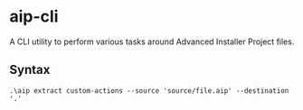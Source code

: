 # aip-cli

A CLI utility to perform various tasks around Advanced Installer Project files.

## Syntax

`.\aip extract custom-actions --source 'source/file.aip' --destination '.'`
